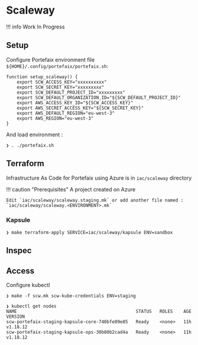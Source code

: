 # Scaleway

!!! info
    Work In Progress

## Setup

Configure Portefaix environment file `${HOME}/.config/portefaix/portefaix.sh`:

```shell
function setup_scaleway() {
    export SCW_ACCESS_KEY="xxxxxxxxxx"
    export SCW_SECRET_KEY="xxxxxxxxx"
    export SCW_DEFAULT_PROJECT_ID="xxxxxxxxx"
    export SCW_DEFAULT_ORGANIZATION_ID="${SCW_DEFAULT_PROJECT_ID}"
    export AWS_ACCESS_KEY_ID="${SCW_ACCESS_KEY}"
    export AWS_SECRET_ACCESS_KEY="${SCW_SECRET_KEY}"
    export AWS_DEFAULT_REGION="eu-west-3"
    export AWS_REGION="eu-west-3"
}
```

And load environment :

```shell
❯ . ./portefaix.sh
```

## Terraform

Infrastructure As Code for Portefaix using Azure is in
`iac/scaleway` directory

!!! caution "Prerequisites"
    A project created on Azure

    Edit `iac/scaleway/scaleway.staging.mk` or add another file named :
    `iac/scaleway/scaleway.<ENVIRONMENT>.mk`

### Kapsule

```shell
❯ make terraform-apply SERVICE=iac/scaleway/kapsule ENV=sandbox
```

## Inspec

## Access

Configure kubectl

```shell
❯ make -f scw.mk scw-kube-credentials ENV=staging
```

```shell
❯ kubectl get nodes
NAME                                             STATUS   ROLES    AGE   VERSION
scw-portefaix-staging-kapsule-core-740bfe09e85   Ready    <none>   11h   v1.18.12
scw-portefaix-staging-kapsule-ops-30b80b2cad4a   Ready    <none>   11h   v1.18.12
```
